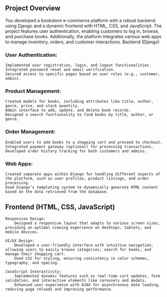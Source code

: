 ## Project Overview

You developed a bookstore e-commerce platform with a robust backend using Django and a dynamic frontend with HTML, CSS, and JavaScript. The project features user authentication, enabling customers to log in, browse, and purchase books. Additionally, the platform integrates various web apps to manage inventory, orders, and customer interactions.
Backend (Django)

### User Authentication:
    Implemented user registration, login, and logout functionalities.
    Integrated password reset and email verification.
    Secured access to specific pages based on user roles (e.g., customer, admin).

### Product Management:
    Created models for books, including attributes like title, author, genre, price, and stock quantity.
    Admin interface to add, update, and delete book records.
    Designed a search functionality to find books by title, author, or genre.

### Order Management:
    Enabled users to add books to a shopping cart and proceed to checkout.
    Integrated payment gateway (optional) for processing transactions.
    Developed order history tracking for both customers and admins.

### Web Apps:
    Created separate apps within Django for handling different aspects of the platform, such as user profiles, product listings, and order processing.
    Used Django’s templating system to dynamically generate HTML content based on the data retrieved from the database.

## Frontend (HTML, CSS, JavaScript)

    Responsive Design:
        Designed a responsive layout that adapts to various screen sizes, providing an optimal viewing experience on desktops, tablets, and mobile devices.

    UI/UX Design:
        Developed a user-friendly interface with intuitive navigation, allowing users to easily browse categories, search for books, and manage their shopping cart.
        Used CSS for styling, ensuring consistency in color schemes, typography, and spacing.

    JavaScript Interactivity:
        Implemented dynamic features such as real-time cart updates, form validation, and interactive elements like carousels and modals.
        Enhanced user experience with AJAX for asynchronous data loading, reducing page reloads and improving performance.
